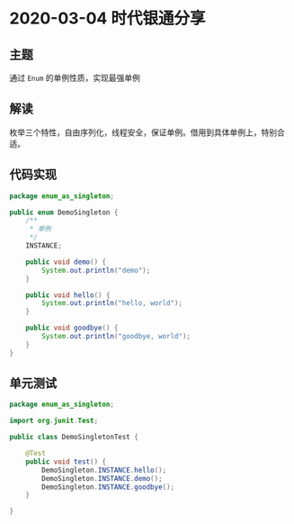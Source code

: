 # 2020-03-04 时代银通分享

## 主题

通过 `Enum` 的单例性质，实现最强单例

## 解读

枚举三个特性，自由序列化，线程安全，保证单例。借用到具体单例上，特别合适。

## 代码实现

```java
package enum_as_singleton;

public enum DemoSingleton {
    /**
     * 单例
     */
    INSTANCE;

    public void demo() {
        System.out.println("demo");
    }

    public void hello() {
        System.out.println("hello, world");
    }

    public void goodbye() {
        System.out.println("goodbye, world");
    }
}
```



## 单元测试

```java
package enum_as_singleton;

import org.junit.Test;

public class DemoSingletonTest {

    @Test
    public void test() {
        DemoSingleton.INSTANCE.hello();
        DemoSingleton.INSTANCE.demo();
        DemoSingleton.INSTANCE.goodbye();
    }

}
```

